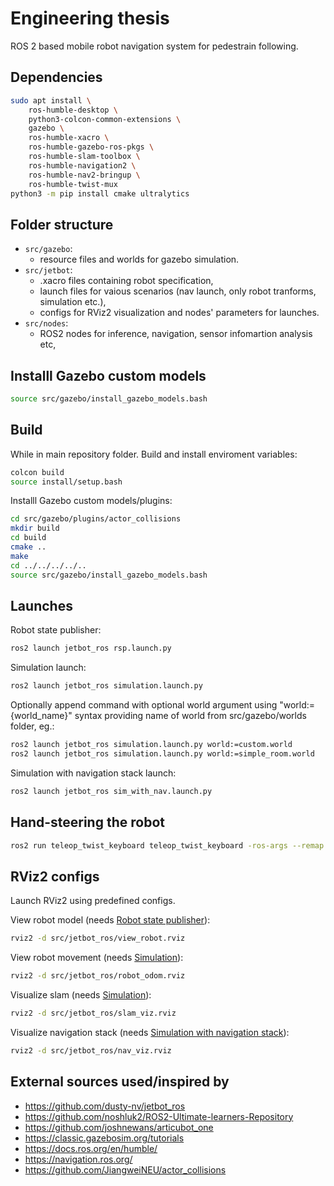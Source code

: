 # Engineering thesis

ROS 2 based mobile robot navigation system for pedestrain following.

## Dependencies

```bash
sudo apt install \
    ros-humble-desktop \
    python3-colcon-common-extensions \
    gazebo \
    ros-humble-xacro \
    ros-humble-gazebo-ros-pkgs \
    ros-humble-slam-toolbox \
    ros-humble-navigation2 \
    ros-humble-nav2-bringup \
    ros-humble-twist-mux
python3 -m pip install cmake ultralytics
```

## Folder structure

* `src/gazebo`:
  * resource files and worlds for gazebo simulation.
* `src/jetbot`:
  * .xacro files containing robot specification,
  * launch files for vaious scenarios (nav launch, only robot tranforms, simulation etc.),
  * configs for RViz2 visualization and nodes' parameters for launches.
* `src/nodes`:
  * ROS2 nodes for inference, navigation, sensor infomartion analysis etc,

## Installl Gazebo custom models

```bash
source src/gazebo/install_gazebo_models.bash
```

## Build

While in main repository folder.
Build and install enviroment variables:

```bash
colcon build
source install/setup.bash
```

Installl Gazebo custom models/plugins:

```bash
cd src/gazebo/plugins/actor_collisions
mkdir build
cd build
cmake ..
make
cd ../../../../..
source src/gazebo/install_gazebo_models.bash
```

## Launches

Robot state publisher:

```bash
ros2 launch jetbot_ros rsp.launch.py
```

Simulation launch:

```bash
ros2 launch jetbot_ros simulation.launch.py
```

Optionally append command with optional world argument using "world:={world_name}" syntax providing name of world from src/gazebo/worlds folder, eg.:

```bash
ros2 launch jetbot_ros simulation.launch.py world:=custom.world
ros2 launch jetbot_ros simulation.launch.py world:=simple_room.world
```

Simulation with navigation stack launch:

```bash
ros2 launch jetbot_ros sim_with_nav.launch.py
```

## Hand-steering the robot

```bash
ros2 run teleop_twist_keyboard teleop_twist_keyboard -ros-args --remap cmd_vel:=key_vel
```

## RViz2 configs

Launch RViz2 using predefined configs.

View robot model (needs [Robot state publisher](#launches)):

```bash
rviz2 -d src/jetbot_ros/view_robot.rviz
```

View robot movement (needs [Simulation](#launches)):

```bash
rviz2 -d src/jetbot_ros/robot_odom.rviz
```

Visualize slam (needs [Simulation](#launches)):

```bash
rviz2 -d src/jetbot_ros/slam_viz.rviz
```

Visualize navigation stack (needs [Simulation with navigation stack](#launches)):

```bash
rviz2 -d src/jetbot_ros/nav_viz.rviz
```

## External sources used/inspired by

* <https://github.com/dusty-nv/jetbot_ros>
* <https://github.com/noshluk2/ROS2-Ultimate-learners-Repository>
* <https://github.com/joshnewans/articubot_one>
* <https://classic.gazebosim.org/tutorials>
* <https://docs.ros.org/en/humble/>
* <https://navigation.ros.org/>
* <https://github.com/JiangweiNEU/actor_collisions>
